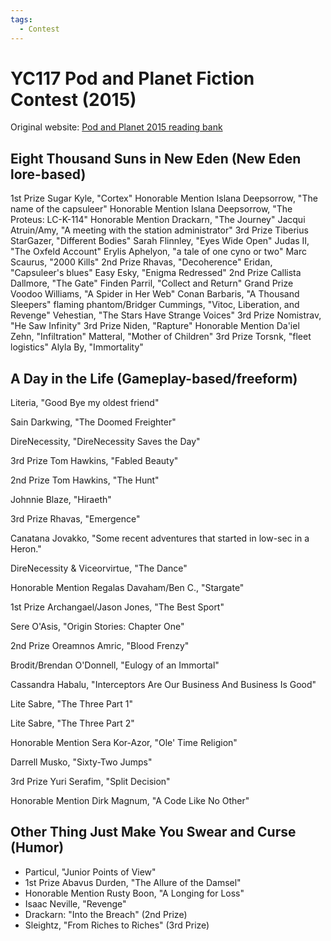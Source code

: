 ```yaml
---
tags:
  - Contest
---
```


# YC117 Pod and Planet Fiction Contest (2015)

Original website: [Pod and Planet 2015 reading bank](https://podandplanet.wixsite.com/podandplanet/copy-of-contest-entries)

## Eight Thousand Suns in New Eden (New Eden lore-based)

1st Prize Sugar Kyle, "Cortex"
Honorable Mention Islana Deepsorrow, "The name of the capsuleer"
Honorable Mention Islana Deepsorrow, "The Proteus: LC-K-114"
Honorable Mention Drackarn, "The Journey"
Jacqui Atruin/Amy, "A meeting with the station administrator"
3rd Prize Tiberius StarGazer, "Different Bodies"
Sarah Flinnley, "Eyes Wide Open"
Judas II, "The Oxfeld Account"
Erylis Aphelyon, "a tale of one cyno or two"
Marc Scaurus, "2000 Kills"
2nd Prize Rhavas, "Decoherence"
Eridan, "Capsuleer's blues"
Easy Esky, "Enigma Redressed"
2nd Prize Callista Dallmore, "The Gate"
Finden Parril, "Collect and Return"
Grand Prize Voodoo Williams, "A Spider in Her Web"
Conan Barbaris, "A Thousand Sleepers"
flaming phantom/Bridger Cummings, "Vitoc, Liberation, and Revenge"
Vehestian, "The Stars Have Strange Voices"
3rd Prize Nomistrav, "He Saw Infinity"
3rd Prize Niden, "Rapture"
Honorable Mention Da'iel Zehn, "Infiltration"
Matteral, "Mother of Children"
3rd Prize Torsnk, "fleet logistics"
Alyla By, "Immortality"

## A Day in the Life (Gameplay-based/freeform)

Literia, "Good Bye my oldest friend"

 

Sain Darkwing, "The Doomed Freighter"

 

DireNecessity, "DireNecessity Saves the Day"

 

3rd Prize Tom Hawkins, "Fabled Beauty"

 

2nd Prize Tom Hawkins, "The Hunt"

 

Johnnie Blaze, "Hiraeth"

 

3rd Prize Rhavas, "Emergence"

 

Canatana Jovakko, "Some recent adventures that started in low-sec in a Heron."

 

DireNecessity & Viceorvirtue, "The Dance"

 

Honorable Mention Regalas Davaham/Ben C., "Stargate"

 

1st Prize Archangael/Jason Jones, "The Best Sport"

 

Sere O'Asis, "Origin Stories:  Chapter One"

 

2nd Prize Oreamnos Amric, "Blood Frenzy"

 

Brodit/Brendan O'Donnell, "Eulogy of an Immortal"

 

Cassandra Habalu, "Interceptors Are Our Business And Business Is Good"

 

Lite Sabre, "The Three Part 1"

 

Lite Sabre, "The Three Part 2"

 

Honorable Mention Sera Kor-Azor, "Ole' Time Religion"

 

Darrell Musko, "Sixty-Two Jumps"

 

3rd Prize Yuri Serafim, "Split Decision"

 

Honorable Mention Dirk Magnum, "A Code Like No Other"


## Other Thing Just Make You Swear and Curse (Humor)

- Particul, "Junior Points of View"
- 1st Prize Abavus Durden, "The Allure of the Damsel"
- Honorable Mention Rusty Boon, "A Longing for Loss"
- Isaac Neville, "Revenge"
- Drackarn: "Into the Breach" (2nd Prize)
- Sleightz, "From Riches to Riches" (3rd Prize)